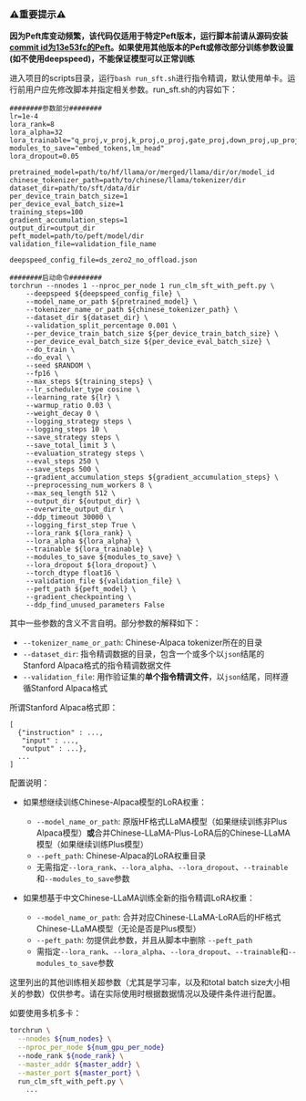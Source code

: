 ### ⚠️重要提示⚠️

**因为Peft库变动频繁，该代码仅适用于特定Peft版本，运行脚本前请从源码安装[commit id为13e53fc的Peft](https://github.com/huggingface/peft/tree/13e53fc)。如果使用其他版本的Peft或修改部分训练参数设置(如不使用deepspeed)，不能保证模型可以正常训练**

进入项目的scripts目录，运行`bash run_sft.sh`进行指令精调，默认使用单卡。运行前用户应先修改脚本并指定相关参数。run_sft.sh的内容如下：

```shell
########参数部分########
lr=1e-4
lora_rank=8
lora_alpha=32
lora_trainable="q_proj,v_proj,k_proj,o_proj,gate_proj,down_proj,up_proj"
modules_to_save="embed_tokens,lm_head"
lora_dropout=0.05

pretrained_model=path/to/hf/llama/or/merged/llama/dir/or/model_id
chinese_tokenizer_path=path/to/chinese/llama/tokenizer/dir
dataset_dir=path/to/sft/data/dir
per_device_train_batch_size=1
per_device_eval_batch_size=1
training_steps=100
gradient_accumulation_steps=1
output_dir=output_dir
peft_model=path/to/peft/model/dir
validation_file=validation_file_name

deepspeed_config_file=ds_zero2_no_offload.json

########启动命令########
torchrun --nnodes 1 --nproc_per_node 1 run_clm_sft_with_peft.py \
    --deepspeed ${deepspeed_config_file} \
    --model_name_or_path ${pretrained_model} \
    --tokenizer_name_or_path ${chinese_tokenizer_path} \
    --dataset_dir ${dataset_dir} \
    --validation_split_percentage 0.001 \
    --per_device_train_batch_size ${per_device_train_batch_size} \
    --per_device_eval_batch_size ${per_device_eval_batch_size} \
    --do_train \
    --do_eval \
    --seed $RANDOM \
    --fp16 \
    --max_steps ${training_steps} \
    --lr_scheduler_type cosine \
    --learning_rate ${lr} \
    --warmup_ratio 0.03 \
    --weight_decay 0 \
    --logging_strategy steps \
    --logging_steps 10 \
    --save_strategy steps \
    --save_total_limit 3 \
    --evaluation_strategy steps \
    --eval_steps 250 \
    --save_steps 500 \
    --gradient_accumulation_steps ${gradient_accumulation_steps} \
    --preprocessing_num_workers 8 \
    --max_seq_length 512 \
    --output_dir ${output_dir} \
    --overwrite_output_dir \
    --ddp_timeout 30000 \
    --logging_first_step True \
    --lora_rank ${lora_rank} \
    --lora_alpha ${lora_alpha} \
    --trainable ${lora_trainable} \
    --modules_to_save ${modules_to_save} \
    --lora_dropout ${lora_dropout} \
    --torch_dtype float16 \
    --validation_file ${validation_file} \
    --peft_path ${peft_model} \
    --gradient_checkpointing \
    --ddp_find_unused_parameters False

```

其中一些参数的含义不言自明。部分参数的解释如下：
* `--tokenizer_name_or_path`: Chinese-Alpaca tokenizer所在的目录
* `--dataset_dir`: 指令精调数据的目录，包含一个或多个以`json`结尾的Stanford Alpaca格式的指令精调数据文件
* `--validation_file`: 用作验证集的**单个指令精调文件**，以`json`结尾，同样遵循Stanford Alpaca格式

所谓Stanford Alpaca格式即：
```
[
  {"instruction" : ...,
   "input" : ...,
   "output" : ...},
  ...
]
```

配置说明：

* 如果想继续训练Chinese-Alpaca模型的LoRA权重：

  - `--model_name_or_path`: 原版HF格式LLaMA模型（如果继续训练非Plus Alpaca模型）**或**合并Chinese-LLaMA-Plus-LoRA后的Chinese-LLaMA模型（如果继续训练Plus模型）
  - `--peft_path`: Chinese-Alpaca的LoRA权重目录
  - 无需指定`--lora_rank`、`--lora_alpha`、`--lora_dropout`、`--trainable`和`--modules_to_save`参数
* 如果想基于中文Chinese-LLaMA训练全新的指令精调LoRA权重：

  - `--model_name_or_path`: 合并对应Chinese-LLaMA-LoRA后的HF格式Chinese-LLaMA模型（无论是否是Plus模型）
  - `--peft_path`: 勿提供此参数，并且从脚本中删除 `--peft_path`
  - 需指定`--lora_rank`、`--lora_alpha`、`--lora_dropout`、`--trainable`和`--modules_to_save`参数


这里列出的其他训练相关超参数（尤其是学习率，以及和total batch size大小相关的参数）仅供参考。请在实际使用时根据数据情况以及硬件条件进行配置。

如要使用多机多卡：
```bash
torchrun \
  --nnodes ${num_nodes} \
  --nproc_per_node ${num_gpu_per_node} 
  --node_rank ${node_rank} \
  --master_addr ${master_addr} \
  --master_port ${master_port} \
  run_clm_sft_with_peft.py \
    ...
```


